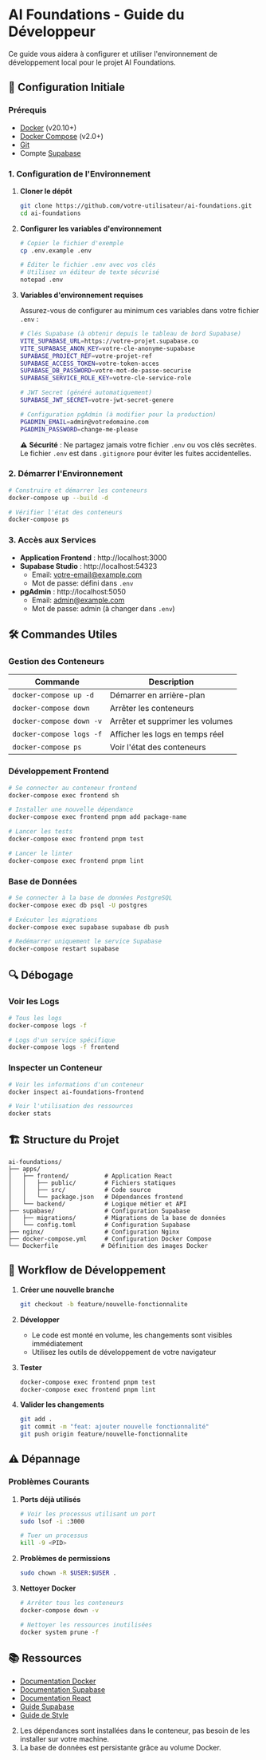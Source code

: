 # AI Foundations - Guide du Développeur

Ce guide vous aidera à configurer et utiliser l'environnement de développement local pour le projet AI Foundations.

## 🚀 Configuration Initiale

### Prérequis

- [Docker](https://www.docker.com/get-started) (v20.10+)
- [Docker Compose](https://docs.docker.com/compose/install/) (v2.0+)
- [Git](https://git-scm.com/)
- Compte [Supabase](https://supabase.com/)

### 1. Configuration de l'Environnement

1. **Cloner le dépôt**
   ```bash
   git clone https://github.com/votre-utilisateur/ai-foundations.git
   cd ai-foundations
   ```

2. **Configurer les variables d'environnement**
   ```bash
   # Copier le fichier d'exemple
   cp .env.example .env
   
   # Éditer le fichier .env avec vos clés
   # Utilisez un éditeur de texte sécurisé
   notepad .env
   ```

3. **Variables d'environnement requises**
   
   Assurez-vous de configurer au minimum ces variables dans votre fichier `.env` :
   
   ```bash
   # Clés Supabase (à obtenir depuis le tableau de bord Supabase)
   VITE_SUPABASE_URL=https://votre-projet.supabase.co
   VITE_SUPABASE_ANON_KEY=votre-cle-anonyme-supabase
   SUPABASE_PROJECT_REF=votre-projet-ref
   SUPABASE_ACCESS_TOKEN=votre-token-acces
   SUPABASE_DB_PASSWORD=votre-mot-de-passe-securise
   SUPABASE_SERVICE_ROLE_KEY=votre-cle-service-role
   
   # JWT Secret (généré automatiquement)
   SUPABASE_JWT_SECRET=votre-jwt-secret-genere
   
   # Configuration pgAdmin (à modifier pour la production)
   PGADMIN_EMAIL=admin@votredomaine.com
   PGADMIN_PASSWORD=change-me-please
   ```
   
   ⚠️ **Sécurité** : Ne partagez jamais votre fichier `.env` ou vos clés secrètes. Le fichier `.env` est dans `.gitignore` pour éviter les fuites accidentelles.

### 2. Démarrer l'Environnement

```bash
# Construire et démarrer les conteneurs
docker-compose up --build -d

# Vérifier l'état des conteneurs
docker-compose ps
```

### 3. Accès aux Services

- **Application Frontend** : http://localhost:3000
- **Supabase Studio** : http://localhost:54323
  - Email: votre-email@example.com
  - Mot de passe: défini dans `.env`
- **pgAdmin** : http://localhost:5050
  - Email: admin@example.com
  - Mot de passe: admin (à changer dans `.env`)

## 🛠 Commandes Utiles

### Gestion des Conteneurs

| Commande | Description |
|----------|-------------|
| `docker-compose up -d` | Démarrer en arrière-plan |
| `docker-compose down` | Arrêter les conteneurs |
| `docker-compose down -v` | Arrêter et supprimer les volumes |
| `docker-compose logs -f` | Afficher les logs en temps réel |
| `docker-compose ps` | Voir l'état des conteneurs |

### Développement Frontend

```bash
# Se connecter au conteneur frontend
docker-compose exec frontend sh

# Installer une nouvelle dépendance
docker-compose exec frontend pnpm add package-name

# Lancer les tests
docker-compose exec frontend pnpm test

# Lancer le linter
docker-compose exec frontend pnpm lint
```

### Base de Données

```bash
# Se connecter à la base de données PostgreSQL
docker-compose exec db psql -U postgres

# Exécuter les migrations
docker-compose exec supabase supabase db push

# Redémarrer uniquement le service Supabase
docker-compose restart supabase
```

## 🔍 Débogage

### Voir les Logs

```bash
# Tous les logs
docker-compose logs -f

# Logs d'un service spécifique
docker-compose logs -f frontend
```

### Inspecter un Conteneur

```bash
# Voir les informations d'un conteneur
docker inspect ai-foundations-frontend

# Voir l'utilisation des ressources
docker stats
```

## 🏗 Structure du Projet

```
ai-foundations/
├── apps/
│   ├── frontend/          # Application React
│   │   ├── public/        # Fichiers statiques
│   │   ├── src/           # Code source
│   │   └── package.json   # Dépendances frontend
│   └── backend/           # Logique métier et API
├── supabase/              # Configuration Supabase
│   ├── migrations/        # Migrations de la base de données
│   └── config.toml        # Configuration Supabase
├── nginx/                 # Configuration Nginx
├── docker-compose.yml     # Configuration Docker Compose
└── Dockerfile            # Définition des images Docker
```

## 🔄 Workflow de Développement

1. **Créer une nouvelle branche**
   ```bash
   git checkout -b feature/nouvelle-fonctionnalite
   ```

2. **Développer**
   - Le code est monté en volume, les changements sont visibles immédiatement
   - Utilisez les outils de développement de votre navigateur

3. **Tester**
   ```bash
   docker-compose exec frontend pnpm test
   docker-compose exec frontend pnpm lint
   ```

4. **Valider les changements**
   ```bash
   git add .
   git commit -m "feat: ajouter nouvelle fonctionnalité"
   git push origin feature/nouvelle-fonctionnalite
   ```

## ⚠️ Dépannage

### Problèmes Courants

1. **Ports déjà utilisés**
   ```bash
   # Voir les processus utilisant un port
   sudo lsof -i :3000
   
   # Tuer un processus
   kill -9 <PID>
   ```

2. **Problèmes de permissions**
   ```bash
   sudo chown -R $USER:$USER .
   ```

3. **Nettoyer Docker**
   ```bash
   # Arrêter tous les conteneurs
   docker-compose down -v
   
   # Nettoyer les ressources inutilisées
   docker system prune -f
   ```

## 📚 Ressources

- [Documentation Docker](https://docs.docker.com/)
- [Documentation Supabase](https://supabase.com/docs)
- [Documentation React](https://reactjs.org/docs/getting-started.html)
- [Guide Supabase](README-SUPABASE.md)
- [Guide de Style](docs/STYLE_GUIDE.md)
2. Les dépendances sont installées dans le conteneur, pas besoin de les installer sur votre machine.
3. La base de données est persistante grâce au volume Docker.
